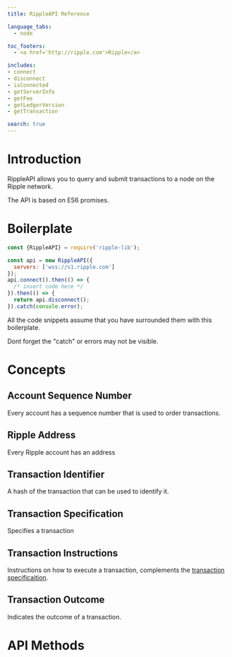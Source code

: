 ```yaml
---
title: RippleAPI Reference

language_tabs:
  - node

toc_footers:
  - <a href='http://ripple.com'>Ripple</a>

includes:
- connect
- disconnect
- isConnected
- getServerInfo
- getFee
- getLedgerVersion
- getTransaction

search: true
---
```


# Introduction

RippleAPI allows you to query and submit transactions to a node on the Ripple network.

The API is based on ES6 promises.

# Boilerplate

```javascript
const {RippleAPI} = require('ripple-lib');

const api = new RippleAPI({
  servers: ['wss://s1.ripple.com']
});
api.connect().then(() => {
  /* insert code here */
}).then(() => {
  return api.disconnect();
}).catch(console.error);
```

All the code snippets assume that you have surrounded them with this boilerplate.

<aside class="notice">
Dont forget the "catch" or errors may not be visible.
</aside>

# Concepts

## Account Sequence Number

Every account has a sequence number that is used to order transactions.

## Ripple Address

Every Ripple account has an address

## Transaction Identifier

A hash of the transaction that can be used to identify it.

## Transaction Specification

Specifies a transaction

## Transaction Instructions

Instructions on how to execute a transaction, complements the [transaction specificaition](#transaction-specification).

## Transaction Outcome

Indicates the outcome of a transaction.

# API Methods
